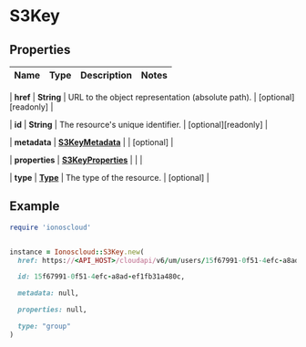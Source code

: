 # S3Key

## Properties

| Name | Type | Description | Notes |
| ---- | ---- | ----------- | ----- |

| **href** | **String** | URL to the object representation (absolute path). | [optional][readonly] |

| **id** | **String** | The resource&#39;s unique identifier. | [optional][readonly] |

| **metadata** | [**S3KeyMetadata**](S3KeyMetadata.md) |  | [optional] |

| **properties** | [**S3KeyProperties**](S3KeyProperties.md) |  |  |

| **type** | [**Type**](Type.md) | The type of the resource. | [optional] |

## Example

```ruby
require 'ionoscloud'


instance = Ionoscloud::S3Key.new(
  href: https://<API_HOST>/cloudapi/v6/um/users/15f67991-0f51-4efc-a8ad-ef1fb31a480c/s3keys/78fa888e106456c1482d,

  id: 15f67991-0f51-4efc-a8ad-ef1fb31a480c,

  metadata: null,

  properties: null,

  type: "group"
)
```


